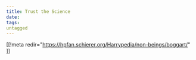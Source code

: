 ```yaml
---
title: Trust the Science
date: 
tags:
untagged
---
```

[[!meta redir="https://hpfan.schierer.org/Harrypedia/non-beings/boggart/" ]]

